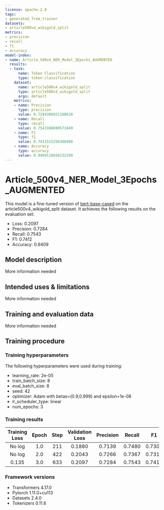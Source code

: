 ```yaml
---
license: apache-2.0
tags:
- generated_from_trainer
datasets:
- article500v4_wikigold_split
metrics:
- precision
- recall
- f1
- accuracy
model-index:
- name: Article_500v4_NER_Model_3Epochs_AUGMENTED
  results:
  - task:
      name: Token Classification
      type: token-classification
    dataset:
      name: article500v4_wikigold_split
      type: article500v4_wikigold_split
      args: default
    metrics:
    - name: Precision
      type: precision
      value: 0.7284386021160628
    - name: Recall
      type: recall
      value: 0.7543160690571049
    - name: F1
      type: f1
      value: 0.7411515250366988
    - name: Accuracy
      type: accuracy
      value: 0.9409116656232299
---
```


<!-- This model card has been generated automatically according to the information the Trainer had access to. You
should probably proofread and complete it, then remove this comment. -->

# Article_500v4_NER_Model_3Epochs_AUGMENTED

This model is a fine-tuned version of [bert-base-cased](https://huggingface.co/bert-base-cased) on the article500v4_wikigold_split dataset.
It achieves the following results on the evaluation set:
- Loss: 0.2097
- Precision: 0.7284
- Recall: 0.7543
- F1: 0.7412
- Accuracy: 0.9409

## Model description

More information needed

## Intended uses & limitations

More information needed

## Training and evaluation data

More information needed

## Training procedure

### Training hyperparameters

The following hyperparameters were used during training:
- learning_rate: 2e-05
- train_batch_size: 8
- eval_batch_size: 8
- seed: 42
- optimizer: Adam with betas=(0.9,0.999) and epsilon=1e-08
- lr_scheduler_type: linear
- num_epochs: 3

### Training results

| Training Loss | Epoch | Step | Validation Loss | Precision | Recall | F1     | Accuracy |
|:-------------:|:-----:|:----:|:---------------:|:---------:|:------:|:------:|:--------:|
| No log        | 1.0   | 211  | 0.1880          | 0.7139    | 0.7480 | 0.7305 | 0.9400   |
| No log        | 2.0   | 422  | 0.2043          | 0.7266    | 0.7367 | 0.7316 | 0.9388   |
| 0.135         | 3.0   | 633  | 0.2097          | 0.7284    | 0.7543 | 0.7412 | 0.9409   |


### Framework versions

- Transformers 4.17.0
- Pytorch 1.11.0+cu113
- Datasets 2.4.0
- Tokenizers 0.11.6
